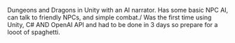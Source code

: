 Dungeons and Dragons in Unity with an AI narrator. Has some basic NPC AI, can talk to friendly NPCs, and simple combat./
Was the first time using Unity, C# AND OpenAI API and had to be done in 3 days so prepare for a looot of spaghetti. 

